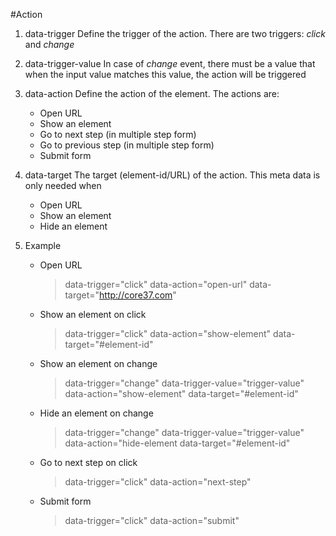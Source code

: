 #Action
1. data-trigger
    Define the trigger of the action. There are two triggers: *click* and *change*
2. data-trigger-value
    In case of *change* event, there must be a value that when the input value matches this value, 
    the action will be triggered
3. data-action
    Define the action of the element. The actions are:
      * Open URL
      * Show an element
      * Go to next step (in multiple step form)
      * Go to previous step (in multiple step form)
      * Submit form
4. data-target
    The target (element-id/URL) of the action. This meta data is only needed when
      * Open URL
      * Show an element
      * Hide an element
      
5. Example
    * Open URL
        > data-trigger="click" data-action="open-url" data-target="http://core37.com"
        
    * Show an element on click
        > data-trigger="click" data-action="show-element" data-target="#element-id"
        
    * Show an element on change
        > data-trigger="change" data-trigger-value="trigger-value" data-action="show-element" data-target="#element-id"
        
    * Hide an element on change
        > data-trigger="change" data-trigger-value="trigger-value" data-action="hide-element data-target="#element-id"
            
    * Go to next step on click
        > data-trigger="click" data-action="next-step"
    * Submit form
        > data-trigger="click" data-action="submit"
        